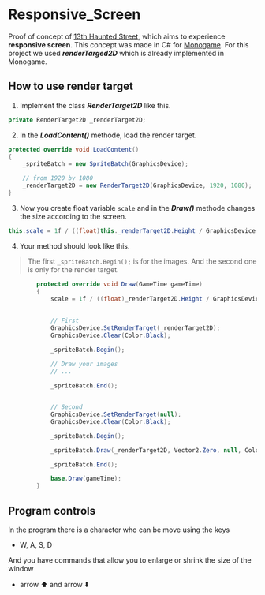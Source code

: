 # Responsive_Screen

Proof of concept of [13th Haunted Street](https://github.com/AlecInfo/13th_Haunted_Street), which aims to experience **responsive screen**. This concept was made in C# for [Monogame](https://www.monogame.net/). For this project we used ***renderTarged2D*** which is already implemented in Monogame.

## How to use render target

1. Implement the class ***RenderTarget2D*** like this.
```cs
private RenderTarget2D _renderTarget2D;
```

2. In the ***LoadContent()*** methode, load the render target.
```cs
protected override void LoadContent()
{
    _spriteBatch = new SpriteBatch(GraphicsDevice);

    // from 1920 by 1080
    _renderTarget2D = new RenderTarget2D(GraphicsDevice, 1920, 1080);
}
```

3. Now you create float variable `scale` and in the ***Draw()*** methode changes the size according to the screen.
```cs
this.scale = 1f / ((float)this._renderTarget2D.Height / GraphicsDevice.Viewport.Height);
```

4. Your method should look like this.
> The first `_spriteBatch.Begin();` is for the images. And the second one is only for the render target.

```cs
        protected override void Draw(GameTime gameTime)
        {
            scale = 1f / ((float)_renderTarget2D.Height / GraphicsDevice.Viewport.Height);
            
            
            // First 
            GraphicsDevice.SetRenderTarget(_renderTarget2D);
            GraphicsDevice.Clear(Color.Black);

            _spriteBatch.Begin();

            // Draw your images 
            // ...
            
            _spriteBatch.End();


            // Second
            GraphicsDevice.SetRenderTarget(null);
            GraphicsDevice.Clear(Color.Black);

            _spriteBatch.Begin();

            _spriteBatch.Draw(_renderTarget2D, Vector2.Zero, null, Color.White, 0f, Vector2.Zero, scale, SpriteEffects.None, 0f);

            _spriteBatch.End();

            base.Draw(gameTime);
        }
```

## Program controls

In the program there is a character who can be move using the keys
- W, A, S, D

And you have commands that allow you to enlarge or shrink the size of the window
- arrow ⬆️ and arrow ⬇️
